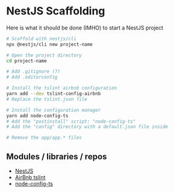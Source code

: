 # NestJS Scaffolding

Here is what it should be done (IMHO) to start a NestJS project

```bash
# Scaffold with nestjs/cli
npx @nestjs/cli new project-name

# Open the project directory
cd project-name

# Add .gitignore (?)
# Add .editorconfig

# Install the tslint airbnb configuration
yarn add --dev tslint-config-airbnb
# Replace the tslint.json file

# Install the configuration manager
yarn add node-config-ts
# Add the "postinstall" script: "node-config-ts"
# Add the "config" directory with a default.json file inside

# Remove the app/app.* files
```

## Modules / libraries / repos

- [NestJS](https://github.com/nestjs/nest)
- [AirBnb tslint](https://github.com/progre/tslint-config-airbnb)
- [node-config-ts](https://github.com/tusharmath/node-config-ts)
